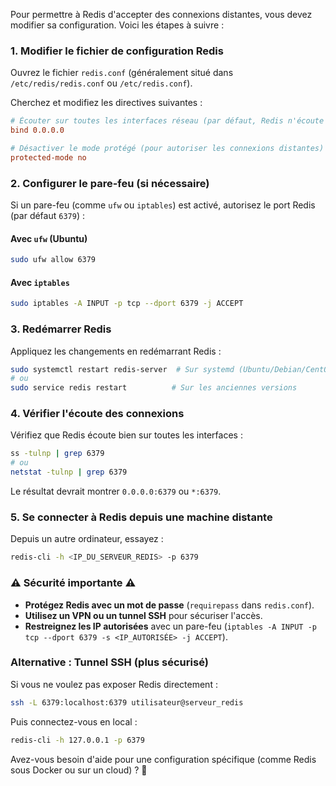Pour permettre à Redis d'accepter des connexions distantes, vous devez modifier sa configuration. Voici les étapes à suivre :

### 1. **Modifier le fichier de configuration Redis**
Ouvrez le fichier `redis.conf` (généralement situé dans `/etc/redis/redis.conf` ou `/etc/redis.conf`).

Cherchez et modifiez les directives suivantes :

```ini
# Écouter sur toutes les interfaces réseau (par défaut, Redis n'écoute que sur 127.0.0.1)
bind 0.0.0.0

# Désactiver le mode protégé (pour autoriser les connexions distantes)
protected-mode no
```

### 2. **Configurer le pare-feu (si nécessaire)**
Si un pare-feu (comme `ufw` ou `iptables`) est activé, autorisez le port Redis (par défaut `6379`) :

#### **Avec `ufw` (Ubuntu)**
```sh
sudo ufw allow 6379
```

#### **Avec `iptables`**
```sh
sudo iptables -A INPUT -p tcp --dport 6379 -j ACCEPT
```

### 3. **Redémarrer Redis**
Appliquez les changements en redémarrant Redis :

```sh
sudo systemctl restart redis-server  # Sur systemd (Ubuntu/Debian/CentOS)
# ou
sudo service redis restart          # Sur les anciennes versions
```

### 4. **Vérifier l'écoute des connexions**
Vérifiez que Redis écoute bien sur toutes les interfaces :

```sh
ss -tulnp | grep 6379
# ou
netstat -tulnp | grep 6379
```

Le résultat devrait montrer `0.0.0.0:6379` ou `*:6379`.

### 5. **Se connecter à Redis depuis une machine distante**
Depuis un autre ordinateur, essayez :

```sh
redis-cli -h <IP_DU_SERVEUR_REDIS> -p 6379
```

### **⚠ Sécurité importante ⚠**
- **Protégez Redis avec un mot de passe** (`requirepass` dans `redis.conf`).
- **Utilisez un VPN ou un tunnel SSH** pour sécuriser l'accès.
- **Restreignez les IP autorisées** avec un pare-feu (`iptables -A INPUT -p tcp --dport 6379 -s <IP_AUTORISÉE> -j ACCEPT`).

### **Alternative : Tunnel SSH (plus sécurisé)**
Si vous ne voulez pas exposer Redis directement :
```sh
ssh -L 6379:localhost:6379 utilisateur@serveur_redis
```
Puis connectez-vous en local :
```sh
redis-cli -h 127.0.0.1 -p 6379
```

Avez-vous besoin d'aide pour une configuration spécifique (comme Redis sous Docker ou sur un cloud) ? 🚀